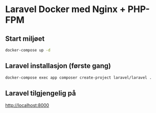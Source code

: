 # Laravel Docker med Nginx + PHP-FPM

## Start miljøet

```bash
docker-compose up -d
```

## Laravel installasjon (første gang)

```bash
docker-compose exec app composer create-project laravel/laravel .
```

## Laravel tilgjengelig på

[http://localhost:8000](http://localhost:8000)
